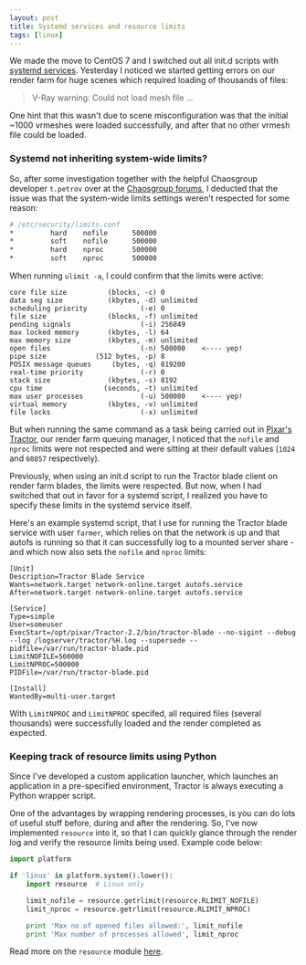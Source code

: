 ```yaml
---
layout: post
title: Systemd services and resource limits
tags: [linux]
---
```


We made the move to CentOS 7 and I switched out all init.d scripts with
[systemd services](https://access.redhat.com/documentation/en-US/Red_Hat_Enterprise_Linux/7/html/System_Administrators_Guide/chap-Managing_Services_with_systemd.html).
Yesterday I noticed we started getting errors on our render farm for huge
scenes which required loading of thousands of files:

> V-Ray warning: Could not load mesh file ...

One hint that this wasn't due to scene misconfiguration was that the initial
~1000 vrmeshes were loaded successfully, and after that no other vrmesh file
could be loaded.

<!--more-->

### Systemd not inheriting system-wide limits?

So, after some investigation together with the helpful Chaosgroup developer
`t.petrov` over at the
[Chaosgroup forums](http://forums.chaosgroup.com/showthread.php?87709-Cannot-load-vrmesh-file-1001th-vrmesh),
I deducted that the issue was that the system-wide limits settings weren't
respected for some reason:

```bash
# /etc/security/limits.conf
*         hard    nofile      500000
*         soft    nofile      500000
*         hard    nproc       500000
*         soft    nproc       500000
```

When running `ulimit -a`, I could confirm that the limits were active:

```
core file size          (blocks, -c) 0
data seg size           (kbytes, -d) unlimited
scheduling priority             (-e) 0
file size               (blocks, -f) unlimited
pending signals                 (-i) 256849
max locked memory       (kbytes, -l) 64
max memory size         (kbytes, -m) unlimited
open files                      (-n) 500000    <---- yep!
pipe size            (512 bytes, -p) 8
POSIX message queues     (bytes, -q) 819200
real-time priority              (-r) 0
stack size              (kbytes, -s) 8192
cpu time               (seconds, -t) unlimited
max user processes              (-u) 500000    <---- yep!
virtual memory          (kbytes, -v) unlimited
file locks                      (-x) unlimited
```

But when running the same command as a task being carried out in
[Pixar's Tractor](https://renderman.pixar.com/view/pixars-tractor), our render
farm queuing manager, I noticed that the `nofile` and `nproc` limits were not
respected and were sitting at their default values (`1024` and `60857`
respectively).

Previously, when using an init.d script to run the Tractor blade client on
render farm blades, the limits were respected. But now, when I had switched
that out in favor for a systemd script, I realized you have to specify these
limits in the systemd service itself.

Here's an example systemd script, that I use for running the Tractor blade
service with user `farmer`, which relies on that the network is up and that
autofs is running so that it can successfully log to a mounted server
share - and which now also sets the `nofile` and `nproc` limits:

```
[Unit]
Description=Tractor Blade Service
Wants=network.target network-online.target autofs.service
After=network.target network-online.target autofs.service

[Service]
Type=simple
User=someuser
ExecStart=/opt/pixar/Tractor-2.2/bin/tractor-blade --no-sigint --debug --log /logserver/tractor/%H.log --supersede --pidfile=/var/run/tractor-blade.pid
LimitNOFILE=500000
LimitNPROC=500000
PIDFile=/var/run/tractor-blade.pid

[Install]
WantedBy=multi-user.target
```

With `LimitNPROC` and `LimitNPROC` specifed, all required files (several
thousands) were successfully loaded and the render completed as expected.

### Keeping track of resource limits using Python

Since I've developed a custom application launcher, which launches an
application in a pre-specified environment, Tractor is always executing
a Python wrapper script.

One of the advantages by wrapping rendering processes, is you can do lots
of useful stuff before, during and after the rendering. So, I've now
implemented `resource` into it, so that I can quickly glance through the
render log and verify the resource limits being used. Example code below:

```python
import platform

if 'linux' in platform.system().lower():
    import resource  # Linux only

    limit_nofile = resource.getrlimit(resource.RLIMIT_NOFILE)
    limit_nproc = resource.getrlimit(resource.RLIMIT_NPROC)

    print 'Max no of opened files allowed:', limit_nofile
    print 'Max number of processes allowed', limit_nproc
```

Read more on the `resource` module [here](https://docs.python.org/2/library/resource.html).
